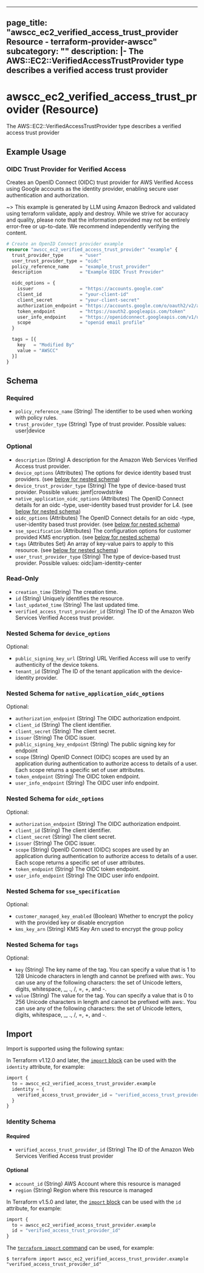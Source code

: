 
---
page_title: "awscc_ec2_verified_access_trust_provider Resource - terraform-provider-awscc"
subcategory: ""
description: |-
  The AWS::EC2::VerifiedAccessTrustProvider type describes a verified access trust provider
---

# awscc_ec2_verified_access_trust_provider (Resource)

The AWS::EC2::VerifiedAccessTrustProvider type describes a verified access trust provider

## Example Usage

### OIDC Trust Provider for Verified Access

Creates an OpenID Connect (OIDC) trust provider for AWS Verified Access using Google accounts as the identity provider, enabling secure user authentication and authorization.

~> This example is generated by LLM using Amazon Bedrock and validated using terraform validate, apply and destroy. While we strive for accuracy and quality, please note that the information provided may not be entirely error-free or up-to-date. We recommend independently verifying the content.

```terraform
# Create an OpenID Connect provider example
resource "awscc_ec2_verified_access_trust_provider" "example" {
  trust_provider_type      = "user"
  user_trust_provider_type = "oidc"
  policy_reference_name    = "example_trust_provider"
  description              = "Example OIDC Trust Provider"

  oidc_options = {
    issuer                 = "https://accounts.google.com"
    client_id              = "your-client-id"
    client_secret          = "your-client-secret"
    authorization_endpoint = "https://accounts.google.com/o/oauth2/v2/auth"
    token_endpoint         = "https://oauth2.googleapis.com/token"
    user_info_endpoint     = "https://openidconnect.googleapis.com/v1/userinfo"
    scope                  = "openid email profile"
  }

  tags = [{
    key   = "Modified By"
    value = "AWSCC"
  }]
}
```

<!-- schema generated by tfplugindocs -->
## Schema

### Required

- `policy_reference_name` (String) The identifier to be used when working with policy rules.
- `trust_provider_type` (String) Type of trust provider. Possible values: user|device

### Optional

- `description` (String) A description for the Amazon Web Services Verified Access trust provider.
- `device_options` (Attributes) The options for device identity based trust providers. (see [below for nested schema](#nestedatt--device_options))
- `device_trust_provider_type` (String) The type of device-based trust provider. Possible values: jamf|crowdstrike
- `native_application_oidc_options` (Attributes) The OpenID Connect details for an oidc -type, user-identity based trust provider for L4. (see [below for nested schema](#nestedatt--native_application_oidc_options))
- `oidc_options` (Attributes) The OpenID Connect details for an oidc -type, user-identity based trust provider. (see [below for nested schema](#nestedatt--oidc_options))
- `sse_specification` (Attributes) The configuration options for customer provided KMS encryption. (see [below for nested schema](#nestedatt--sse_specification))
- `tags` (Attributes Set) An array of key-value pairs to apply to this resource. (see [below for nested schema](#nestedatt--tags))
- `user_trust_provider_type` (String) The type of device-based trust provider. Possible values: oidc|iam-identity-center

### Read-Only

- `creation_time` (String) The creation time.
- `id` (String) Uniquely identifies the resource.
- `last_updated_time` (String) The last updated time.
- `verified_access_trust_provider_id` (String) The ID of the Amazon Web Services Verified Access trust provider.

<a id="nestedatt--device_options"></a>
### Nested Schema for `device_options`

Optional:

- `public_signing_key_url` (String) URL Verified Access will use to verify authenticity of the device tokens.
- `tenant_id` (String) The ID of the tenant application with the device-identity provider.


<a id="nestedatt--native_application_oidc_options"></a>
### Nested Schema for `native_application_oidc_options`

Optional:

- `authorization_endpoint` (String) The OIDC authorization endpoint.
- `client_id` (String) The client identifier.
- `client_secret` (String) The client secret.
- `issuer` (String) The OIDC issuer.
- `public_signing_key_endpoint` (String) The public signing key for endpoint
- `scope` (String) OpenID Connect (OIDC) scopes are used by an application during authentication to authorize access to details of a user. Each scope returns a specific set of user attributes.
- `token_endpoint` (String) The OIDC token endpoint.
- `user_info_endpoint` (String) The OIDC user info endpoint.


<a id="nestedatt--oidc_options"></a>
### Nested Schema for `oidc_options`

Optional:

- `authorization_endpoint` (String) The OIDC authorization endpoint.
- `client_id` (String) The client identifier.
- `client_secret` (String) The client secret.
- `issuer` (String) The OIDC issuer.
- `scope` (String) OpenID Connect (OIDC) scopes are used by an application during authentication to authorize access to details of a user. Each scope returns a specific set of user attributes.
- `token_endpoint` (String) The OIDC token endpoint.
- `user_info_endpoint` (String) The OIDC user info endpoint.


<a id="nestedatt--sse_specification"></a>
### Nested Schema for `sse_specification`

Optional:

- `customer_managed_key_enabled` (Boolean) Whether to encrypt the policy with the provided key or disable encryption
- `kms_key_arn` (String) KMS Key Arn used to encrypt the group policy


<a id="nestedatt--tags"></a>
### Nested Schema for `tags`

Optional:

- `key` (String) The key name of the tag. You can specify a value that is 1 to 128 Unicode characters in length and cannot be prefixed with aws:. You can use any of the following characters: the set of Unicode letters, digits, whitespace, _, ., /, =, +, and -.
- `value` (String) The value for the tag. You can specify a value that is 0 to 256 Unicode characters in length and cannot be prefixed with aws:. You can use any of the following characters: the set of Unicode letters, digits, whitespace, _, ., /, =, +, and -.

## Import

Import is supported using the following syntax:

In Terraform v1.12.0 and later, the [`import` block](https://developer.hashicorp.com/terraform/language/import) can be used with the `identity` attribute, for example:

```terraform
import {
  to = awscc_ec2_verified_access_trust_provider.example
  identity = {
    verified_access_trust_provider_id = "verified_access_trust_provider_id"
  }
}
```

<!-- schema generated by tfplugindocs -->
### Identity Schema

#### Required

- `verified_access_trust_provider_id` (String) The ID of the Amazon Web Services Verified Access trust provider

#### Optional

- `account_id` (String) AWS Account where this resource is managed
- `region` (String) Region where this resource is managed

In Terraform v1.5.0 and later, the [`import` block](https://developer.hashicorp.com/terraform/language/import) can be used with the `id` attribute, for example:

```terraform
import {
  to = awscc_ec2_verified_access_trust_provider.example
  id = "verified_access_trust_provider_id"
}
```

The [`terraform import` command](https://developer.hashicorp.com/terraform/cli/commands/import) can be used, for example:

```shell
$ terraform import awscc_ec2_verified_access_trust_provider.example "verified_access_trust_provider_id"
```
